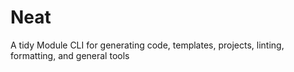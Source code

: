 # Neat

A tidy Module CLI for generating code, templates, projects, linting, formatting, and general tools